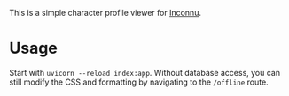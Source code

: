 This is a simple character profile viewer for [Inconnu](https://github.com/tiltowait/inconnu).

# Usage

Start with `uvicorn --reload index:app`. Without database access, you can still modify the CSS and formatting by navigating to the `/offline` route.
